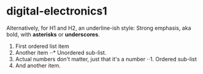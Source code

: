 # digital-electronics1
Alternatively, for H1 and H2, an underline-ish style:
Strong emphasis, aka bold, with **asterisks** or __underscores__.
1. First ordered list item
2. Another item
⋅⋅* Unordered sub-list. 
1. Actual numbers don't matter, just that it's a number
⋅⋅1. Ordered sub-list
4. And another item.
